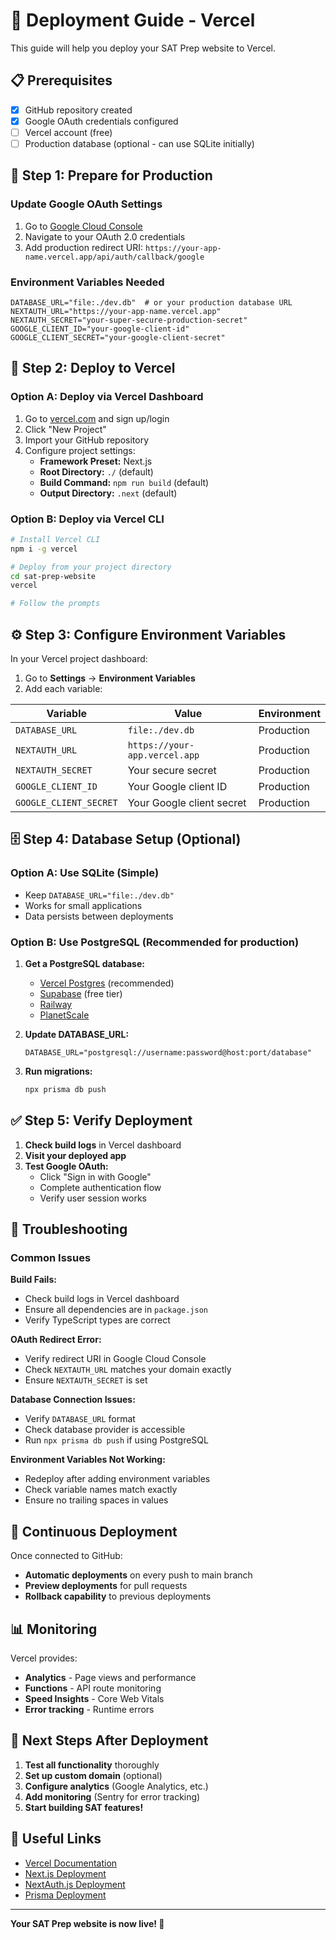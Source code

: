 # 🚀 Deployment Guide - Vercel

This guide will help you deploy your SAT Prep website to Vercel.

## 📋 Prerequisites

- [x] GitHub repository created
- [x] Google OAuth credentials configured
- [ ] Vercel account (free)
- [ ] Production database (optional - can use SQLite initially)

## 🔧 Step 1: Prepare for Production

### Update Google OAuth Settings
1. Go to [Google Cloud Console](https://console.cloud.google.com/)
2. Navigate to your OAuth 2.0 credentials
3. Add production redirect URI: `https://your-app-name.vercel.app/api/auth/callback/google`

### Environment Variables Needed
```env
DATABASE_URL="file:./dev.db"  # or your production database URL
NEXTAUTH_URL="https://your-app-name.vercel.app"
NEXTAUTH_SECRET="your-super-secure-production-secret"
GOOGLE_CLIENT_ID="your-google-client-id"
GOOGLE_CLIENT_SECRET="your-google-client-secret"
```

## 🚀 Step 2: Deploy to Vercel

### Option A: Deploy via Vercel Dashboard
1. Go to [vercel.com](https://vercel.com) and sign up/login
2. Click "New Project"
3. Import your GitHub repository
4. Configure project settings:
   - **Framework Preset:** Next.js
   - **Root Directory:** `./` (default)
   - **Build Command:** `npm run build` (default)
   - **Output Directory:** `.next` (default)

### Option B: Deploy via Vercel CLI
```bash
# Install Vercel CLI
npm i -g vercel

# Deploy from your project directory
cd sat-prep-website
vercel

# Follow the prompts
```

## ⚙️ Step 3: Configure Environment Variables

In your Vercel project dashboard:

1. Go to **Settings** → **Environment Variables**
2. Add each variable:

| Variable | Value | Environment |
|----------|-------|-------------|
| `DATABASE_URL` | `file:./dev.db` | Production |
| `NEXTAUTH_URL` | `https://your-app.vercel.app` | Production |
| `NEXTAUTH_SECRET` | Your secure secret | Production |
| `GOOGLE_CLIENT_ID` | Your Google client ID | Production |
| `GOOGLE_CLIENT_SECRET` | Your Google client secret | Production |

## 🗄️ Step 4: Database Setup (Optional)

### Option A: Use SQLite (Simple)
- Keep `DATABASE_URL="file:./dev.db"`
- Works for small applications
- Data persists between deployments

### Option B: Use PostgreSQL (Recommended for production)
1. **Get a PostgreSQL database:**
   - [Vercel Postgres](https://vercel.com/storage/postgres) (recommended)
   - [Supabase](https://supabase.com) (free tier)
   - [Railway](https://railway.app)
   - [PlanetScale](https://planetscale.com)

2. **Update DATABASE_URL:**
   ```env
   DATABASE_URL="postgresql://username:password@host:port/database"
   ```

3. **Run migrations:**
   ```bash
   npx prisma db push
   ```

## ✅ Step 5: Verify Deployment

1. **Check build logs** in Vercel dashboard
2. **Visit your deployed app**
3. **Test Google OAuth:**
   - Click "Sign in with Google"
   - Complete authentication flow
   - Verify user session works

## 🔧 Troubleshooting

### Common Issues

**Build Fails:**
- Check build logs in Vercel dashboard
- Ensure all dependencies are in `package.json`
- Verify TypeScript types are correct

**OAuth Redirect Error:**
- Verify redirect URI in Google Cloud Console
- Check `NEXTAUTH_URL` matches your domain exactly
- Ensure `NEXTAUTH_SECRET` is set

**Database Connection Issues:**
- Verify `DATABASE_URL` format
- Check database provider is accessible
- Run `npx prisma db push` if using PostgreSQL

**Environment Variables Not Working:**
- Redeploy after adding environment variables
- Check variable names match exactly
- Ensure no trailing spaces in values

## 🔄 Continuous Deployment

Once connected to GitHub:
- **Automatic deployments** on every push to main branch
- **Preview deployments** for pull requests
- **Rollback capability** to previous deployments

## 📊 Monitoring

Vercel provides:
- **Analytics** - Page views and performance
- **Functions** - API route monitoring  
- **Speed Insights** - Core Web Vitals
- **Error tracking** - Runtime errors

## 🎯 Next Steps After Deployment

1. **Test all functionality** thoroughly
2. **Set up custom domain** (optional)
3. **Configure analytics** (Google Analytics, etc.)
4. **Add monitoring** (Sentry for error tracking)
5. **Start building SAT features!**

## 🔗 Useful Links

- [Vercel Documentation](https://vercel.com/docs)
- [Next.js Deployment](https://nextjs.org/docs/deployment)
- [NextAuth.js Deployment](https://next-auth.js.org/deployment)
- [Prisma Deployment](https://www.prisma.io/docs/guides/deployment)

---

**Your SAT Prep website is now live! 🎉**

